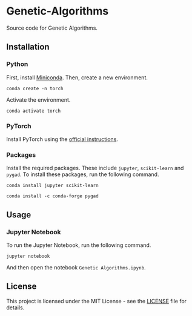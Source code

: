 # Genetic-Algorithms

Source code for Genetic Algorithms.

## Installation

### Python

First, install [Miniconda](https://docs.conda.io/en/latest/miniconda.html). Then, create a new environment.

```shell
conda create -n torch
```

Activate the environment.

```shell
conda activate torch
```

### PyTorch

Install PyTorch using the [official instructions](https://pytorch.org/get-started/locally/).

### Packages

Install the required packages. These include `jupyter`, `scikit-learn` and `pygad`.
To install these packages, run the following command.

```shell
conda install jupyter scikit-learn
```

```shell
conda install -c conda-forge pygad
```

## Usage

### Jupyter Notebook

To run the Jupyter Notebook, run the following command.

```shell
jupyter notebook
```

And then open the notebook `Genetic Algorithms.ipynb`.

## License

This project is licensed under the MIT License - see the [LICENSE](LICENSE) file for details.